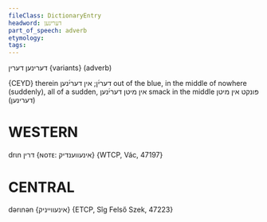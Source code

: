 ```yaml
---
fileClass: DictionaryEntry
headword: דערינען
part_of_speech: adverb
etymology: 
tags:
---
```

דערינען
דערין {variants}
(adverb)

{CEYD}
therein דערי֜ן; אין דערי֜נען
out of the blue, in the middle of nowhere (suddenly), all of a sudden, אין מיטן דערי֜נען
smack in the middle פּונקט אין מיטן (דערינען)

WESTERN
========

drɩn דרין {ɴᴏᴛᴇ: אינעווענדיק} {WTCP, Vác, 47197}

CENTRAL
========

dərɩnən {אינעווייניק} {ETCP, Sîg Felső Szek, 47223}